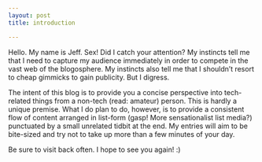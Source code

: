 ```yaml
---
layout: post
title: introduction

---
```


Hello. My name is Jeff. 
Sex!
Did I catch your attention?  My instincts tell me that I need to capture my audience immediately in order to compete in the vast web of the blogosphere. My instincts also tell me that I shouldn’t resort to cheap gimmicks to gain publicity. But I digress.

The intent of this blog is to provide you a concise perspective into tech-related things from a non-tech (read: amateur) person. This is hardly a unique premise. What I do plan to do, however, is to provide a consistent flow of content arranged in list-form (gasp! More sensationalist list media?) punctuated by a small unrelated tidbit at the end. My entries will aim to be bite-sized and try not to take up more than a few minutes of your day.

Be sure to visit back often. I hope to see you again! :)

